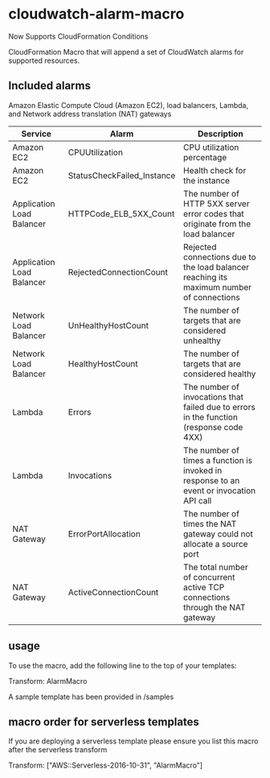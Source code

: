 # cloudwatch-alarm-macro
Now Supports CloudFormation Conditions

CloudFormation Macro that will append a set of CloudWatch alarms for supported resources.

## Included alarms
Amazon Elastic Compute Cloud (Amazon EC2), load balancers, Lambda, and Network address translation (NAT) gateways

|Service | Alarm   | Description  |
|---|---|---|
|Amazon EC2  | CPUUtilization  | CPU utilization percentage  |
|Amazon EC2  |  StatusCheckFailed_Instance |  Health check for the instance |
|Application Load Balancer  | HTTPCode_ELB_5XX_Count  |   The number of HTTP 5XX server error codes that originate from the load balancer|
|Application Load Balancer | RejectedConnectionCount  |  Rejected connections due to the load balancer reaching its maximum number of connections |
|Network Load Balancer |  UnHealthyHostCount |  The number of targets that are considered unhealthy |
|Network Load Balancer  | HealthyHostCount  |  The number of targets that are considered healthy |
|Lambda  |  Errors | The number of invocations that failed due to errors in the function (response code 4XX)  |
|Lambda  |  Invocations |  The number of times a function is invoked in response to an event or invocation API call |
|NAT Gateway |  ErrorPortAllocation | The number of times the NAT gateway could not allocate a source port  |
|NAT Gateway  | ActiveConnectionCount  |  The total number of concurrent active TCP connections through the NAT gateway |

## usage

To use the macro, add the following line to the top of your templates:

Transform: AlarmMacro

A sample template has been provided in /samples


## macro order for serverless templates

If you are deploying a serverless template please ensure you list this macro after the serverless transform

Transform: ["AWS::Serverless-2016-10-31", "AlarmMacro"]

